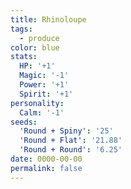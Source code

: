 ```yaml
---
title: Rhinoloupe
tags:
  - produce
color: blue
stats:
  HP: '+1'
  Magic: '-1'
  Power: '+1'
  Spirit: '+1'
personality:
  Calm: '-1'
seeds:
  'Round + Spiny': '25'
  'Round + Flat': '21.88'
  'Round + Round': '6.25'
date: 0000-00-00
permalink: false
---
```

